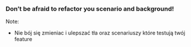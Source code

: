 ﻿### Don’t be afraid to refactor you scenario and background!
Note:
* Nie bój się zmieniac i ulepszać tła oraz scenariuszy które testują twój feature

